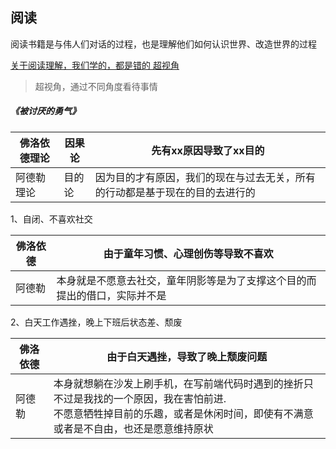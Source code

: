 ## 阅读
阅读书籍是与伟人们对话的过程，也是理解他们如何认识世界、改造世界的过程

[关于阅读理解，我们学的，都是错的  超视角](<https://mp.weixin.qq.com/s?__biz=MzI0MjA1Mjg2Ng==&mid=2649867922&idx=1&sn=4288b071f068130a31aa77ec7d9da250&chksm=f1075cffc670d5e9fb6c21d3e654f7bad93dcfa69b68d38e63a5107cd1158882e03c615effdd&scene=21#wechat_redirect>)

> 超视角，通过不同角度看待事情



##### 《被讨厌的勇气》

| 佛洛依德理论 | 因果论 | 先有xx原因导致了xx目的                                       |
| ------------ | ------ | ------------------------------------------------------------ |
| 阿德勒理论   | 目的论 | 因为目的才有原因，我们的现在与过去无关，所有的行动都是基于现在的目的去进行的 |

1、自闭、不喜欢社交

| 佛洛依德 | 由于童年习惯、心理创伤等导致不喜欢                           |
| -------- | ------------------------------------------------------------ |
| 阿德勒   | 本身就是不愿意去社交，童年阴影等是为了支撑这个目的而提出的借口，实际并不是 |



2、白天工作遇挫，晚上下班后状态差、颓废

| 佛洛依德 | 由于白天遇挫，导致了晚上颓废问题                             |
| -------- | ------------------------------------------------------------ |
| 阿德勒   | 本身就想躺在沙发上刷手机，在写前端代码时遇到的挫折只不过是我找的一个原因，我在害怕前进.<br/>不愿意牺牲掉目前的乐趣，或者是休闲时间，即使有不满意或者是不自由，也还是愿意维持原状 |